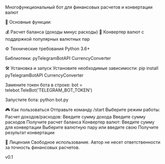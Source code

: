 Многофункциональный бот для финансовых расчетов и конвертации валют

📌 Основные функции:

💰 Расчет баланса (доходы минус расходы)
💱 Конвертер валют с поддержкой популярных валютных пар

⚙️ Технические требования
    Python 3.6+

Библиотеки:
    pyTelegramBotAPI
    CurrencyConverter
    
🛠 Установка и запуск
Установите необходимые зависимости:
    pip install pyTelegramBotAPI CurrencyConverter

Замените токен бота в строке:
    bot = telebot.TeleBot('TELEGRAM_BOT_TOKEN')

Запустите бота:
    python bot.py

🎮 Как пользоваться
Отправьте команду /start
    Выберите режим работы:
        Расчет доходов/расходов:
            Введите сумму дохода
                Введите сумму расходов
                    Получите расчет баланса
Конвертер валют:
    Введите сумму для конвертации
        Выберите валютную пару или введите свою
            Получите результат конвертации

📜 Лицензия
Свободное использование. Автор не несет ответственности за точность финансовых расчетов.

v0.1
